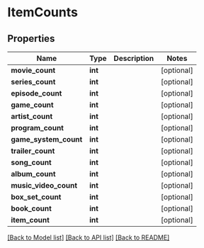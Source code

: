 # ItemCounts

## Properties
Name | Type | Description | Notes
------------ | ------------- | ------------- | -------------
**movie_count** | **int** |  | [optional] 
**series_count** | **int** |  | [optional] 
**episode_count** | **int** |  | [optional] 
**game_count** | **int** |  | [optional] 
**artist_count** | **int** |  | [optional] 
**program_count** | **int** |  | [optional] 
**game_system_count** | **int** |  | [optional] 
**trailer_count** | **int** |  | [optional] 
**song_count** | **int** |  | [optional] 
**album_count** | **int** |  | [optional] 
**music_video_count** | **int** |  | [optional] 
**box_set_count** | **int** |  | [optional] 
**book_count** | **int** |  | [optional] 
**item_count** | **int** |  | [optional] 

[[Back to Model list]](../README.md#documentation-for-models) [[Back to API list]](../README.md#documentation-for-api-endpoints) [[Back to README]](../README.md)

